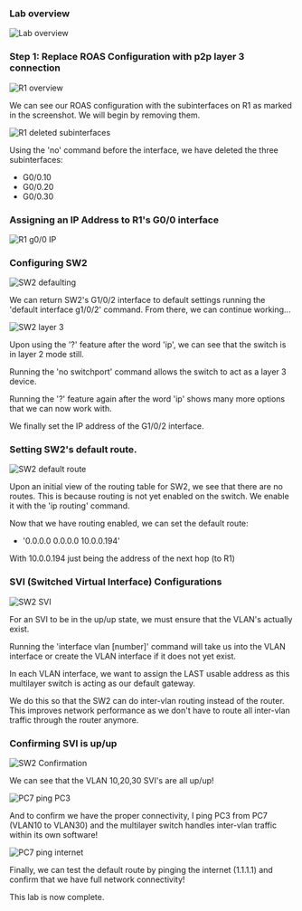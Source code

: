 ### Lab overview

![Lab overview](multilayer-switching-ss1.png)

### Step 1: Replace ROAS Configuration with p2p layer 3 connection

![R1 overview](multilayer-switching-ss2.png)

We can see our ROAS configuration with the subinterfaces on R1 as marked in the screenshot. We will begin by removing them.

![R1 deleted subinterfaces](multilayer-switching-ss3.png)

Using the 'no' command before the interface, we have deleted the three subinterfaces:
- G0/0.10
- G0/0.20
- G0/0.30

### Assigning an IP Address to R1's G0/0 interface

![R1 g0/0 IP](multilayer-switching-ss4.png)


### Configuring SW2

![SW2 defaulting](multilayer-switching-ss5.png)

We can return SW2's G1/0/2 interface to default settings running the 'default interface g1/0/2' command. From there, we can continue working...

![SW2 layer 3](multilayer-switching-ss6.png)

Upon using the '?' feature after the word 'ip', we can see that the switch is in layer 2 mode still.

Running the 'no switchport' command allows the switch to act as a layer 3 device.

Running the '?' feature again after the word 'ip' shows many more options that we can now work with.

We finally set the IP address of the G1/0/2 interface.

### Setting SW2's default route.

![SW2 default route](multilayer-switching-ss7.png)

Upon an initial view of the routing table for SW2, we see that there are no routes. This is because routing is not yet enabled on the switch. We enable it with the 'ip routing' command.

Now that we have routing enabled, we can set the default route:

- '0.0.0.0 0.0.0.0 10.0.0.194' 

With 10.0.0.194 just being the address of the next hop (to R1)

### SVI (Switched Virtual Interface) Configurations

![SW2 SVI](multilayer-switching-ss8.png)

For an SVI to be in the up/up state, we must ensure that the VLAN's actually exist.

Running the 'interface vlan [number]' command will take us into the VLAN interface or create the VLAN interface if it does not yet exist.

In each VLAN interface, we want to assign the LAST usable address as this multilayer switch is acting as our default gateway.

We do this so that the SW2 can do inter-vlan routing instead of the router. This improves network performance as we don't have to route all inter-vlan traffic through the router anymore.

### Confirming SVI is up/up

![SW2 Confirmation](multilayer-switching-ss9.png)

We can see that the VLAN 10,20,30 SVI's are all up/up!

![PC7 ping PC3](multilayer-switching-ss10.png)

And to confirm we have the proper connectivity, I ping PC3 from PC7 (VLAN10 to VLAN30) and the multilayer switch handles inter-vlan traffic within its own software!

![PC7 ping internet](multilayer-switching-ss11.png)

Finally, we can test the default route by pinging the internet (1.1.1.1) and confirm that we have full network connectivity! 

This lab is now complete.

